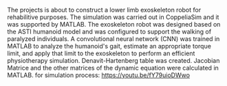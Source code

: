 The projects is about to construct a lower limb exoskeleton robot for rehabilitive purposes. 
The simulation was carried out in CoppeliaSim and it was supported by MATLAB. 
The exoskeleton robot was designed based on the ASTI humanoid model and was configured to support the walking of paralyzed individuals. 
A convolutional neural network (CNN) was trained in MATLAB to analyze the humanoid's gait, estimate an appropriate torque limit, and apply that limit to the exoskeleton to perform an efficient physiotherapy simulation.
Denavit-Hartenberg table was created. Jacobian Matrice and the other matrices of the dynamic equation were calculated in MATLAB.
for simulation process: https://youtu.be/fY79uioDWwo
